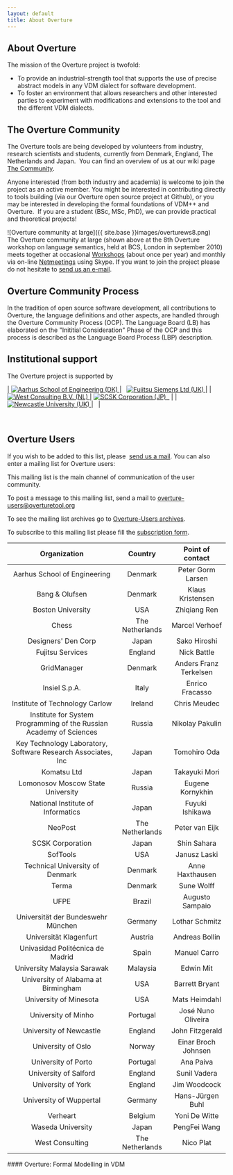 ```yaml
--- 
layout: default 
title: About Overture 
---
```


## About Overture

The mission of the Overture project is twofold: 

- To provide an industrial-strength tool that supports the use of precise abstract models in any VDM dialect for software development.
- To foster an environment that allows researchers and other interested parties to experiment with modifications and extensions to the tool and the different VDM dialects.

## The Overture Community

The Overture tools are being developed by volunteers from industry, research scientists and students, currently from Denmark, England, The Netherlands and Japan. 
You can find an overview of us at our wiki page [The Community](http://wiki.overturetool.org/index.php?title=The_Community).

Anyone interested (from both industry and academia) is welcome to join the project as an active member. 
You might be interested in contributing directly to tools building (via our Overture open source project at Github), or you may be interested in developing the formal foundations of VDM++ and Overture. 
If you are a student (BSc, MSc, PhD), we can provide practical and theoretical projects!

![Overture community at large]({{ site.base }}images/overturews8.png)  
The Overture community at large (shown above at the 8th Overture workshop on language semantics, held at BCS, London in september 2010) meets together at occasional [Workshops](http://wiki.overturetool.org/index.php/Workshops) (about once per year) and monthly via on-line [Netmeetings](http://wiki.overturetool.org/index.php/NetMeetings) using Skype. 
If you want to join the project please do not hesitate to [send us an e-mail](http://www.google.com/recaptcha/mailhide/d?k=01mU5bAq4Rogp5FVouKumLoQ==&c=pHoefT8t8vvgTnqYB_4422-4CEytwUaijr_er5aSbIw=).

## Overture Community Process

In the tradition of open source software development, all contributions to Overture, the language definitions and other aspects, are handled through the Overture Community Process (OCP). 
The Language Board (LB) has elaborated on the "Inititial Consideration" Phase of the OCP and this process is described as the Language Board Process (LBP) description.

## Institutional support

The Overture project is supported by

| [ ![Aarhus School of Engineering (DK)](sites/overturetool.org/files/aselogo.png) ](http://www.iha.dk/?AreaID=3) |   [ ![Fujitsu Siemens Ltd (UK)](sites/overturetool.org/files/fslogo.png) ](http://uk.fujitsu.com) |
| [ ![West Consulting B.V. (NL)](sites/overturetool.org/files/westlogo.png) ](http://www.west.nl) | [ ![SCSK Corporation (JP)](sites/overturetool.org/files/SCSKlogo.png)  ](http://www.scsk.jp/index_en.html) |
| [ ![Newcastle University (UK)](sites/overturetool.org/files/NewcastleUni.jpg) ](http://www.ncl.ac.uk/) |   |

 

## Overture Users

If you wish to be added to this list, please  [send us a mail](http://www.google.com/recaptcha/mailhide/d?k=01mU5bAq4Rogp5FVouKumLoQ==&c=pHoefT8t8vvgTnqYB_4422-4CEytwUaijr_er5aSbIw=). You can also enter a mailing list for Overture users:

This mailing list is the main channel of communication of the user community.

To post a message to this mailing list, send a mail to [overture-users@overturetool.org](mailto:overture-users@overturetool.org "mailto:overture-users@overturetool.org")

To see the mailing list archives go to [Overture-Users archives](http://overturetool.hosting.west.nl/mailman/private/overture-users/ "http://overturetool.hosting.west.nl/mailman/private/overture-users/").

To subscribe to this mailing list please fill the [subscription form](http://overturetool.hosting.west.nl/mailman/listinfo/overture-users "http://overturetool.hosting.west.nl/mailman/listinfo/overture-users").

| Organization| Country| Point of contact |
| :----------:| :------: | :-------------: |
| Aarhus School of Engineering | Denmark|Peter Gorm Larsen |
| Bang & Olufsen | Denmark | Klaus Kristensen |
| Boston University | USA | Zhiqiang Ren |
| Chess | The Netherlands | Marcel Verhoef |
| Designers' Den Corp | Japan | Sako Hiroshi |
| Fujitsu Services | England | Nick Battle |
| GridManager | Denmark | Anders Franz Terkelsen |
| Insiel S.p.A. | Italy | Enrico Fracasso |
| Institute of Technology Carlow | Ireland | Chris Meudec |
| Institute for System Programming of the Russian Academy of Sciences | Russia | Nikolay Pakulin |
| Key Technology Laboratory, Software Research Associates, Inc | Japan | Tomohiro Oda |
| Komatsu Ltd | Japan | Takayuki Mori |
| Lomonosov Moscow State University | Russia | Eugene Kornykhin |
| National Institute of Informatics | Japan | Fuyuki  Ishikawa |
| NeoPost | The Netherlands | Peter van Eijk |
| SCSK Corporation | Japan | Shin Sahara |
| SofTools | USA | Janusz Laski |
| Technical University of Denmark | Denmark | Anne Haxthausen |
| Terma | Denmark | Sune Wolff |
| UFPE | Brazil | Augusto Sampaio |
| Universität der Bundeswehr München | Germany | Lothar Schmitz |
| Universität Klagenfurt | Austria | Andreas Bollin |
| Univasidad Politécnica de Madrid | Spain | Manuel Carro |
| University Malaysia Sarawak | Malaysia | Edwin Mit |
| University of Alabama at Birmingham | USA | Barrett Bryant |
| University of Minesota | USA | Mats Heimdahl |
| University of Minho | Portugal | José Nuno Oliveira |
| University of Newcastle | England | John Fitzgerald |
| University of Oslo | Norway | Einar Broch Johnsen |
| University of Porto | Portugal | Ana Paiva |
| University of Salford | England | Sunil Vadera |
| University of York | England | Jim Woodcock |
| University of Wuppertal | Germany | Hans-Jürgen Buhl |
| Verheart | Belgium | Yoni De Witte |
| Waseda University | Japan | PengFei Wang |
| West Consulting | The Netherlands | Nico Plat |



#### Overture: Formal Modelling in VDM
